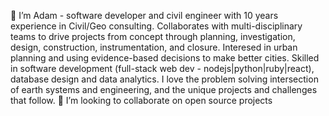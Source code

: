 👋 I’m Adam - software developer and civil engineer with 10 years experience in Civil/Geo consulting. Collaborates with multi-disciplinary teams to drive projects from concept through planning, investigation, design, construction, instrumentation, and closure. Interesed in urban planning and using evidence-based decisions to make better cities. Skilled in software development (full-stack web dev - nodejs|python|ruby|react), database design and data analytics. I love the problem solving intersection of earth systems and engineering, and the unique projects and challenges that follow.
💞️ I’m looking to collaborate on open source projects
<!---
A-DUYVESTYN/A-DUYVESTYN is a ✨ special ✨ repository because its `README.md` (this file) appears on your GitHub profile.
You can click the Preview link to take a look at your changes.
---> 
